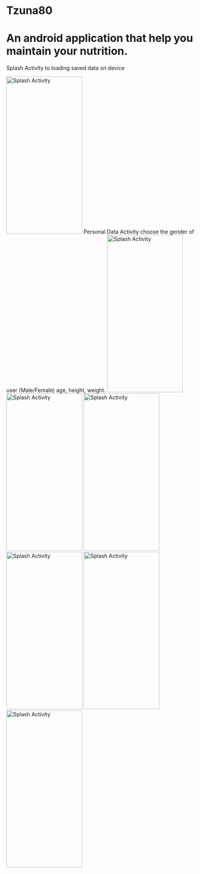 # Tzuna80
# An android application that help you maintain your nutrition.
Splash Activity to loading saved data on device

<img src="https://user-images.githubusercontent.com/55783449/106728199-e5759700-6614-11eb-9645-784a15dec89d.jpg" alt="Splash Activity" width="200" height="415">
Personal Data Activity
choose the gender of user (Male/Female)
age, height, weight.
<img src="https://user-images.githubusercontent.com/55783449/106730903-8d8c5f80-6617-11eb-8398-c409328c6f61.jpg" alt="Splash Activity" width="200" height="415">
<img src="https://user-images.githubusercontent.com/55783449/106730916-90875000-6617-11eb-8abe-d0312a598023.jpg" alt="Splash Activity" width="200" height="415">
<img src="https://user-images.githubusercontent.com/55783449/106730925-93824080-6617-11eb-85c6-20e8ea08b4eb.jpg" alt="Splash Activity" width="200" height="415">
<img src="https://user-images.githubusercontent.com/55783449/106730938-954c0400-6617-11eb-9986-0425d04a2829.jpg" alt="Splash Activity" width="200" height="415">
<img src="https://user-images.githubusercontent.com/55783449/106730945-9715c780-6617-11eb-9ead-ea575ceefc07.jpg" alt="Splash Activity" width="200" height="415">
<img src="https://user-images.githubusercontent.com/55783449/106730951-98df8b00-6617-11eb-8c8f-d1a13720a155.jpg" alt="Splash Activity" width="200" height="415">
